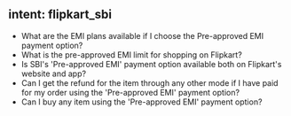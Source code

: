 ## intent: flipkart_sbi
 - What are the EMI plans available if I choose the Pre-approved EMI payment option?
 - What is the pre-approved EMI limit for shopping on Flipkart?
 - Is SBI's 'Pre-approved EMI' payment option available both on Flipkart's website and app?
 - Can I get the refund for the item through any other mode if I have paid for my order using the 'Pre-approved EMI' payment option?
 - Can I buy any item using the 'Pre-approved EMI' payment option?